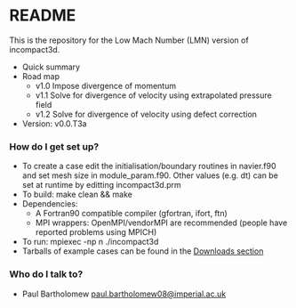 # README #

This is the repository for the Low Mach Number (LMN) version of incompact3d.

* Quick summary
* Road map
	* v1.0 Impose divergence of momentum
	* v1.1 Solve for divergence of velocity using extrapolated pressure field
	* v1.2 Solve for divergence of velocity using defect correction
* Version: v0.0.T3a

### How do I get set up? ###

* To create a case edit the initialisation/boundary routines in navier.f90 and set mesh size in module_param.f90. Other values (e.g. dt) can be set at runtime by editting incompact3d.prm
* To build: make clean && make
* Dependencies:
	* A Fortran90 compatible compiler (gfortran, ifort, ftn)
	* MPI wrappers: OpenMPI/vendorMPI are recommended (people have reported problems using MPICH)
* To run: mpiexec -np n ./incompact3d
* Tarballs of example cases can be found in the [Downloads section](https://bitbucket.org/ptb0890/incompact3d-lmn/downloads/)

### Who do I talk to? ###

* Paul Bartholomew <paul.bartholomew08@imperial.ac.uk>